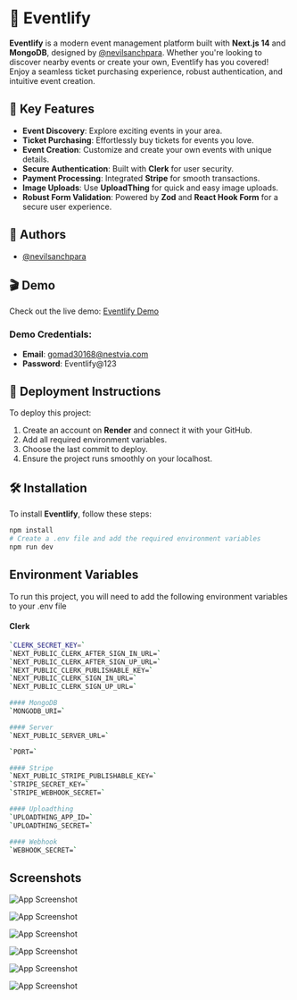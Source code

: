 
# 🎉 Eventlify 

**Eventlify** is a modern event management platform built with **Next.js 14** and **MongoDB**, designed by [@nevilsanchpara](https://www.github.com/nevilsanchpara). Whether you're looking to discover nearby events or create your own, Eventlify has you covered! Enjoy a seamless ticket purchasing experience, robust authentication, and intuitive event creation.

## 🌟 Key Features
- **Event Discovery**: Explore exciting events in your area.
- **Ticket Purchasing**: Effortlessly buy tickets for events you love.
- **Event Creation**: Customize and create your own events with unique details.
- **Secure Authentication**: Built with **Clerk** for user security.
- **Payment Processing**: Integrated **Stripe** for smooth transactions.
- **Image Uploads**: Use **UploadThing** for quick and easy image uploads.
- **Robust Form Validation**: Powered by **Zod** and **React Hook Form** for a secure user experience.

## 👤 Authors
- [@nevilsanchpara](https://www.github.com/nevilsanchpara)

## 🎬 Demo
Check out the live demo: [Eventlify Demo](https://eventlify-nextjs.onrender.com/)

### Demo Credentials:
- **Email**: gomad30168@nestvia.com  
- **Password**: Eventlify@123

## 🚀 Deployment Instructions
To deploy this project:
1. Create an account on **Render** and connect it with your GitHub.
2. Add all required environment variables.
3. Choose the last commit to deploy.
4. Ensure the project runs smoothly on your localhost.

## 🛠️ Installation
To install **Eventlify**, follow these steps:
```bash
npm install
# Create a .env file and add the required environment variables
npm run dev
```

    
## Environment Variables

To run this project, you will need to add the following environment variables to your .env file
#### Clerk
```bash
`CLERK_SECRET_KEY=`
`NEXT_PUBLIC_CLERK_AFTER_SIGN_IN_URL=`
`NEXT_PUBLIC_CLERK_AFTER_SIGN_UP_URL=`
`NEXT_PUBLIC_CLERK_PUBLISHABLE_KEY=`
`NEXT_PUBLIC_CLERK_SIGN_IN_URL=`
`NEXT_PUBLIC_CLERK_SIGN_UP_URL=`

#### MongoDB
`MONGODB_URI=`

#### Server
`NEXT_PUBLIC_SERVER_URL=`

`PORT=`

#### Stripe
`NEXT_PUBLIC_STRIPE_PUBLISHABLE_KEY=`
`STRIPE_SECRET_KEY=`
`STRIPE_WEBHOOK_SECRET=`

#### Uploadthing
`UPLOADTHING_APP_ID=`
`UPLOADTHING_SECRET=`

#### Webhook
`WEBHOOK_SECRET=`
```


## Screenshots


![App Screenshot](https://i.ibb.co/N62BzZg/Screenshot-2024-10-26-at-5-33-49-AM.png)


![App Screenshot](https://i.ibb.co/WsGBL90/Screenshot-2024-10-26-at-5-34-21-AM.png)

![App Screenshot](https://i.ibb.co/WBT48Tg/Screenshot-2024-10-26-at-5-35-41-AM.png)

![App Screenshot](https://i.ibb.co/vwMXfw9/Screenshot-2024-10-26-at-5-36-11-AM.png)

![App Screenshot](https://i.ibb.co/HpDzvL2/Screenshot-2024-10-26-at-5-36-30-AM.png)


![App Screenshot](https://i.ibb.co/N2WwrYz/Screenshot-2024-10-26-at-5-36-53-AM.png)
